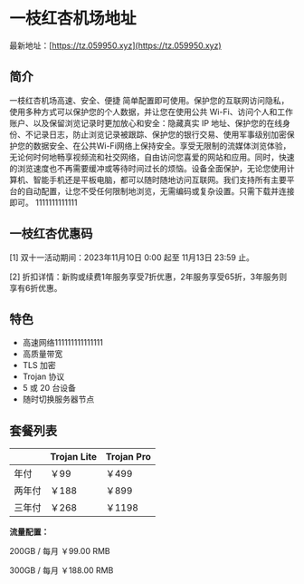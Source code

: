 # 一枝红杏机场地址

最新地址：[https://tz.059950.xyz](https://tz.059950.xyz)

## 简介

一枝红杏机场高速、安全、便捷 简单配置即可使用。保护您的互联网访问隐私，使用多种方式可以保护您的个人数据，并让您在使用公共 Wi-Fi、访问个人和工作账户、以及保留浏览记录时更加放心和安全：隐藏真实 IP 地址、保护您的在线身份、不记录日志，防止浏览记录被跟踪、保护您的银行交易、使用军事级别加密保护您的数据安全、在公共Wi-Fi网络上保持安全。享受无限制的流媒体浏览体验，无论何时何地畅享视频流和社交网络，自由访问您喜爱的网站和应用。同时，快速的浏览速度也不再需要缓冲或等待时间过长的烦恼。设备全面保护，无论您使用计算机、智能手机还是平板电脑，都可以随时随地访问互联网。我们支持所有主要平台的自动配置，让您不受任何限制地浏览，无需编码或复杂设置。只需下载并连接即可。
1111111111111
## 一枝红杏优惠码

[1] 双十一活动期间：2023年11月10日 0:00 起至 11月13日 23:59 止。

[2] 折扣详情：新购或续费1年服务享受7折优惠，2年服务享受65折，3年服务则享有6折优惠。

## 特色

* 高速网络111111111111111
* 高质量带宽
* TLS 加密
* Trojan 协议
* 5 或 20 台设备
* 随时切换服务器节点

## 套餐列表

||Trojan Lite|Trojan Pro|
|----|----|----|
|年付|￥99|￥499|
|两年付|￥188|￥899|
|三年付|￥268|￥1198|

**流量配置：**

200GB / 每月 ￥99.00 RMB

300GB / 每月 ￥188.00 RMB

